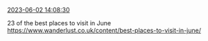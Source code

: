 [2023-06-02 14:08:30](https://mstdn.social/@hill_wanderer/110475012387967490)

23 of the best places to visit in June <a href="https://www.wanderlust.co.uk/content/best-places-to-visit-in-june/" target="_blank" rel="nofollow noopener noreferrer" translate="no">https://www.wanderlust.co.uk/content/best-places-to-visit-in-june/</a>